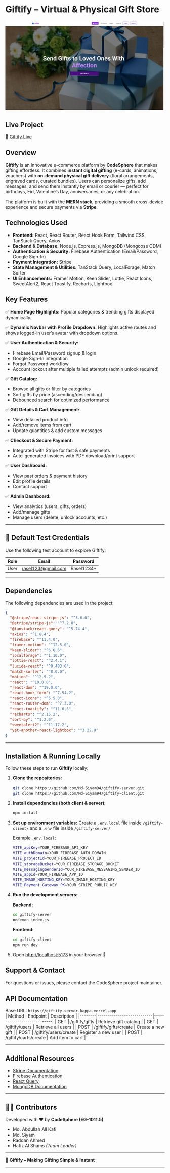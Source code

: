 # Giftify – Virtual & Physical Gift Store

![Giftify Homepage Screenshot](/src/assets/Giftify-HomePage.webp)

## Live Project

🔗 [Giftify Live](https://giftify-pro.netlify.app/)

## Overview

**Giftify** is an innovative e-commerce platform by **CodeSphere** that makes gifting effortless. It combines **instant digital gifting** (e-cards, animations, vouchers) with **on-demand physical gift delivery** (floral arrangements, engraved cards, curated bundles). Users can personalize gifts, add messages, and send them instantly by email or courier — perfect for birthdays, Eid, Valentine’s Day, anniversaries, or any celebration.

The platform is built with the **MERN stack**, providing a smooth cross-device experience and secure payments via **Stripe**.

## Technologies Used

* **Frontend:** React, React Router, React Hook Form, Tailwind CSS, TanStack Query, Axios
* **Backend & Database:** Node.js, Express.js, MongoDB (Mongoose ODM)
* **Authentication & Security:** Firebase Authentication (Email/Password, Google Sign-In)
* **Payment Integration:** Stripe
* **State Management & Utilities:** TanStack Query, LocalForage, Match Sorter
* **UI Enhancements:** Framer Motion, Keen Slider, Lottie, React Icons, SweetAlert2, React Toastify, Recharts, Lightbox

## Key Features

✅ **Home Page Highlights:** Popular categories & trending gifts displayed dynamically.

✅ **Dynamic Navbar with Profile Dropdown:** Highlights active routes and shows logged-in user’s avatar with dropdown options.

✅ **User Authentication & Security:**

* Firebase Email/Password signup & login
* Google Sign-In integration
* Forgot Password workflow
* Account lockout after multiple failed attempts (admin unlock required)

✅ **Gift Catalog:**

* Browse all gifts or filter by categories
* Sort gifts by price (ascending/descending)
* Debounced search for optimized performance

✅ **Gift Details & Cart Management:**

* View detailed product info
* Add/remove items from cart
* Update quantities & add custom messages

✅ **Checkout & Secure Payment:**

* Integrated with Stripe for fast & safe payments
* Auto-generated invoices with PDF download/print support

✅ **User Dashboard:**

* View past orders & payment history
* Edit profile details
* Contact support

✅ **Admin Dashboard:**

* View analytics (users, gifts, orders)
* Add/manage gifts
* Manage users (delete, unlock accounts, etc.)

---

## 🧪 Default Test Credentials

Use the following test account to explore Giftify:

| Role | Email               | Password     |
|------|---------------------|--------------|
| User | rasel123@gmail.com  | Rasel1234*   |

---

## Dependencies

The following dependencies are used in the project:

```json
{
  "@stripe/react-stripe-js": "^3.6.0",
  "@stripe/stripe-js": "^7.2.0",
  "@tanstack/react-query": "^5.74.4",
  "axios": "^1.8.4",
  "firebase": "^11.4.0",
  "framer-motion": "^12.5.0",
  "keen-slider": "^6.8.6",
  "localforage": "^1.10.0",
  "lottie-react": "^2.4.1",
  "lucide-react": "^0.483.0",
  "match-sorter": "^8.0.0",
  "motion": "^12.9.2",
  "react": "^19.0.0",
  "react-dom": "^19.0.0",
  "react-hook-form": "^7.54.2",
  "react-icons": "^5.5.0",
  "react-router-dom": "^7.3.0",
  "react-toastify": "^11.0.5",
  "recharts": "^2.15.2",
  "sort-by": "^1.2.0",
  "sweetalert2": "^11.17.2",
  "yet-another-react-lightbox": "^3.22.0"
}
```

---

## Installation & Running Locally

Follow these steps to run **Giftify** locally:

1. **Clone the repositories:**

   ```sh
   git clone https://github.com/Md-Siyam94/giftify-server.git
   git clone https://github.com/Md-Siyam94/giftify-client.git
   ```

2. **Install dependencies (both client & server):**

   ```sh
   npm install
   ```

3. **Set up environment variables:**
   Create a `.env.local` file inside `/giftify-client/` and a `.env` file inside `/giftify-server/`

   Example `.env.local`:

   ```sh
   VITE_apiKey=YOUR_FIREBASE_API_KEY
   VITE_authDomain=YOUR_FIREBASE_AUTH_DOMAIN
   VITE_projectId=YOUR_FIREBASE_PROJECT_ID
   VITE_storageBucket=YOUR_FIREBASE_STORAGE_BUCKET
   VITE_messagingSenderId=YOUR_FIREBASE_MESSAGING_SENDER_ID
   VITE_appId=YOUR_FIREBASE_APP_ID
   VITE_IMAGE_HOSTING_KEY=YOUR_IMAGE_HOSTING_KEY
   VITE_Payment_Gateway_PK=YOUR_STRIPE_PUBLIC_KEY
   ```

4. **Run the development servers:**

   **Backend:**

   ```sh
   cd giftify-server
   nodemon index.js
   ```

   **Frontend:**

   ```sh
   cd giftify-client
   npm run dev
   ```

5. Open [http://localhost:5173](http://localhost:5173) in your browser 🎁


## Support & Contact  
For questions or issues, please contact the CodeSphere project maintainer.


## API Documentation  
Base URL: `https://giftify-server-kappa.vercel.app`  
| Method | Endpoint                  | Description                |
|--------|---------------------------|----------------------------|
| GET    | /giftify/gifts            | Retrieve gift catalog      |
| GET    | /giftify/users            | Retrieve all users         |
| POST   | /giftify/gifts/create     | Create a new gift          |
| POST   | /giftify/users/create     | Register a new user        |
| POST   | /giftify/carts/create     | Add item to cart           |


---

## Additional Resources

* [Stripe Documentation](https://stripe.com/docs)
* [Firebase Authentication](https://firebase.google.com/docs/auth)
* [React Query](https://tanstack.com/query/latest/docs/react/overview)
* [MongoDB Documentation](https://www.mongodb.com/docs/)

---

## 👨‍💻 Contributors

Developed with ❤️ by **CodeSphere (EG-1011.5)**

* Md. Abdullah All Kafi
* Md. Siyam
* Radoan Ahmed
* Hafiz Al Shams *(Team Leader)*

---

🚀 **Giftify – Making Gifting Simple & Instant**

---
